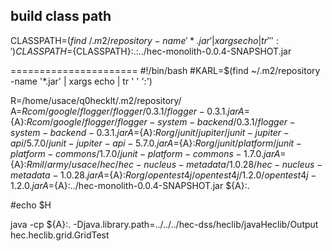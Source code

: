 

## build class path

CLASSPATH=$(find ~/.m2/repository -name '*.jar' | xargs echo | tr ' ' ':')
CLASSPATH=${CLASSPATH}:.:../hec-monolith-0.0.4-SNAPSHOT.jar

======================
#!/bin/bash
#KARL=$(find ~/.m2/repository -name '*.jar' | xargs echo | tr ' ' ':')

R=/home/usace/q0hecklt/.m2/repository/
A=${R}com/google/flogger/flogger/0.3.1/flogger-0.3.1.jar
A=${A}:${R}com/google/flogger/flogger-system-backend/0.3.1/flogger-system-backend-0.3.1.jar
A=${A}:${R}org/junit/jupiter/junit-jupiter-api/5.7.0/junit-jupiter-api-5.7.0.jar
A=${A}:${R}org/junit/platform/junit-platform-commons/1.7.0/junit-platform-commons-1.7.0.jar
A=${A}:${R}mil/army/usace/hec/hec-nucleus-metadata/1.0.28/hec-nucleus-metadata-1.0.28.jar
A=${A}:${R}org/opentest4j/opentest4j/1.2.0/opentest4j-1.2.0.jar
A=${A}:../hec-monolith-0.0.4-SNAPSHOT.jar
${A}:.

#echo $H

java -cp ${A}:. -Djava.library.path=../../../hec-dss/heclib/javaHeclib/Output  hec.heclib.grid.GridTest

